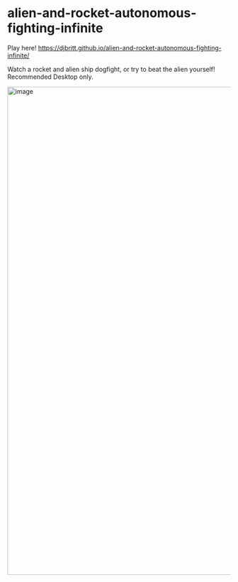 # alien-and-rocket-autonomous-fighting-infinite

Play here! https://djbritt.github.io/alien-and-rocket-autonomous-fighting-infinite/

Watch a rocket and alien ship dogfight, or try to beat the alien yourself! Recommended Desktop only.

<img width="1099" alt="image" src="https://github.com/djbritt/alien-and-rocket-autonomous-fighting-infinite/assets/28036018/4461fc66-fe56-4328-b75e-bb244c53b67e">

